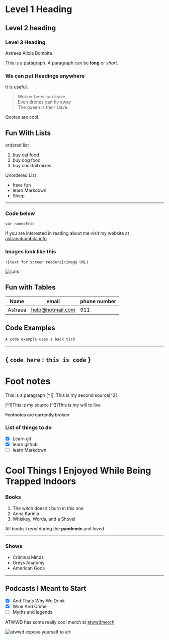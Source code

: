 # Level 1 Heading

## Level 2 heading 

### Level 3 Heading
Astraea Alicia Bombita 


This is a paragraph. A paragraph can be **long** or *short*. 

### We can put Headings anywhere

It is useful.


>Worker bees can leave,  
>Even drones can fly away  
>The queen is their slave.  

Quotes are cool.

## Fun With Lists
ordered list
1. buy cat food
2. buy dog food
3. buy cocktail mixes

Unordered List
- have fun
- learn Markdown
- Sleep

---
### Code below

`var name=Eric`

If you are interested in reading about me visit my website at [astraeabombita.info](https://astraeabombita.info)

### Images look like this

`![text for screen readers](image URL)`

![cats](https://upload.wikimedia.org/wikipedia/commons/thumb/0/0b/Cat_poster_1.jpg/1024px-Cat_poster_1.jpg)


## Fun with Tables

| Name | email | phone number |
| ---- | ------ | ------------ |
| Astraea| help@hotmail.com | 911|


## Code Examples

`A code example uses a back tick`

---
{
    `code here` : `this is code`
}
---

# Foot notes 

This is a paragraph [^1]. This is my second source[^2]

[^1]This is my source
[^2]This is my will to live

~~Footnotes are currently broken~~

### List of things to do

- [x] Learn git
- [x] learn github
- [ ] learn Markdown

# Cool Things I Enjoyed While Being Trapped Indoors

### Books

1. The witch doesn't burn in this one
2. Anna Karinia  
3. Whiskey, Words, and a Shovel

All books i *read* during the **pandemic** and loved

---

### Shows

- Criminal Minds
- Greys Anatomy 
- American Gods

---

## Podcasts I Meant to Start

- [x] And Thats Why We Drink
- [x] Wine And Crime
- [ ] Myths and legends

ATWWD has some really cool merch at [atwwdmerch](https://atwwdmerch.com)

![atwwd expose yourself to art](https://encrypted-tbn0.gstatic.com/images?q=tbn:ANd9GcRBdQ1oG4UbVWUjmToQ8elGAfXhMdEAEzSsrg&usqp=CAU)

